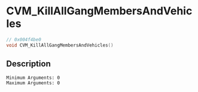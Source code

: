 # CVM_KillAllGangMembersAndVehicles
```c
// 0x004f4be0
void CVM_KillAllGangMembersAndVehicles()
```
## Description
```
Minimum Arguments: 0
Maximum Arguments: 0
```
